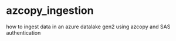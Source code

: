 # azcopy_ingestion
how to ingest data in an azure datalake gen2 using azcopy and SAS authentication


